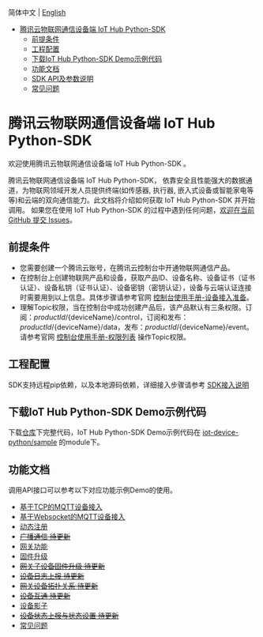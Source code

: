 简体中文 | [English](doc/en)   

* [腾讯云物联网通信设备端 IoT Hub Python-SDK](#腾讯云物联网通信设备端-IoT-Hub-Python-SDK)
  * [前提条件](#前提条件)
  * [工程配置](#工程配置)
  * [下载IoT Hub Python-SDK Demo示例代码](#下载IoT-Hub-Python-SDK-Demo示例代码)
  * [功能文档](#功能文档)
  * [SDK API及参数说明](#SDK-API及参数说明)
  * [常见问题](#常见问题)

# 腾讯云物联网通信设备端 IoT Hub Python-SDK
欢迎使用腾讯云物联网通信设备端 IoT Hub Python-SDK 。

腾讯云物联网通信设备端 IoT Hub Python-SDK， 依靠安全且性能强大的数据通道，为物联网领域开发人员提供终端(如传感器, 执行器, 嵌入式设备或智能家电等等)和云端的双向通信能力。此文档将介绍如何获取 IoT Hub Python-SDK 并开始调用。 如果您在使用 IoT Hub Python-SDK 的过程中遇到任何问题，[欢迎在当前 GitHub 提交 Issues](https://github.com/tencentyun/iot-device-python/issues/new)。

## 前提条件
* 您需要创建一个腾讯云账号，在腾讯云控制台中开通物联网通信产品。
* 在控制台上创建物联网产品和设备，获取产品ID、设备名称、设备证书（证书认证）、设备私钥（证书认证）、设备密钥（密钥认证），设备与云端认证连接时需要用到以上信息。具体步骤请参考官网 [控制台使用手册-设备接入准备](https://cloud.tencent.com/document/product/634/14442)。
* 理解Topic权限，当在控制台中成功创建产品后，该产品默认有三条权限。订阅：${productId}/${deviceName}/control，订阅和发布：${productId}/${deviceName}/data，发布：${productId}/${deviceName}/event。请参考官网 [控制台使用手册-权限列表](https://cloud.tencent.com/document/product/634/14444) 操作Topic权限。

## 工程配置

SDK支持远程pip依赖，以及本地源码依赖，详细接入步骤请参考 [SDK接入说明](doc/SDK接入说明.md)

## 下载IoT Hub Python-SDK Demo示例代码
下载[仓库](../../../)下完整代码，IoT Hub Python-SDK Demo示例代码在 [iot-device-python/sample](../../../tree/master/sample) 的module下。


## 功能文档
调用API接口可以参考以下对应功能示例Demo的使用。

* [基于TCP的MQTT设备接入](doc/基于TCP的MQTT设备接入.md)
* [基于Websocket的MQTT设备接入](doc/基于Websocket的MQTT设备接入.md)
* [动态注册](doc/动态注册.md)
* ~~[广播通信 待更新](doc/广播通信.md)~~
* [网关功能](doc/网关功能.md)
* [固件升级](doc/固件升级.md)
* ~~[网关子设备固件升级 待更新](doc/网关子设备固件升级.md)~~
* ~~[设备日志上报 待更新](doc/设备日志上报.md)~~
* ~~[网关设备拓扑关系 待更新](doc/网关设备拓扑关系.md)~~
* ~~[设备互通 待更新](doc/设备互通.md)~~
* [设备影子](doc/设备影子.md)
* ~~[设备状态上报与状态设置 待更新](doc/设备状态上报与状态设置.md)~~
* [常见问题](doc/常见问题.md)